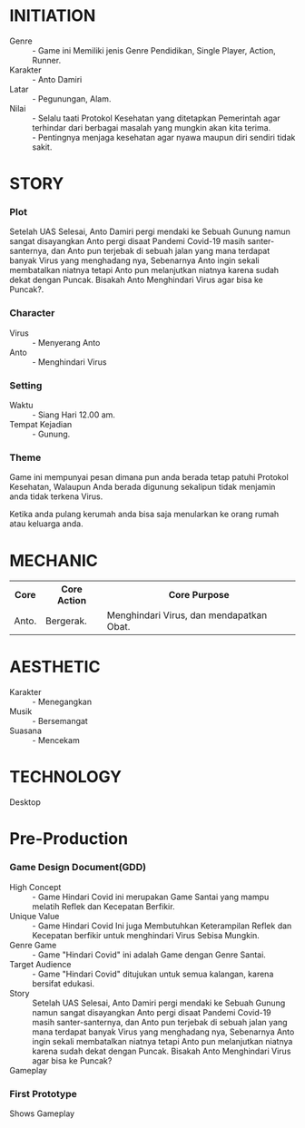 <h1>INITIATION</h1>

<dl>
  <dt>Genre</dt>
  <dd>- Game ini Memiliki jenis Genre Pendidikan, Single Player, Action, Runner.</dd>
  <dt>Karakter</dt>
  <dd>- Anto Damiri</dd>
  <dt>Latar</dt>
  <dd>- Pegunungan, Alam.</dd>
  <dt>Nilai</dt>
  <dd>- Selalu taati Protokol Kesehatan yang ditetapkan Pemerintah agar terhindar dari berbagai masalah yang mungkin akan kita terima.</dd>
  <dd>- Pentingnya menjaga kesehatan agar nyawa maupun diri sendiri tidak sakit.</dd>
</dl>

<h1>STORY</h1>


<h3>Plot</h3>
<p> Setelah UAS Selesai, Anto Damiri pergi mendaki ke Sebuah Gunung namun sangat disayangkan Anto pergi disaat Pandemi Covid-19 masih santer-santernya, dan Anto pun terjebak di sebuah jalan yang mana terdapat banyak Virus yang menghadang nya, Sebenarnya Anto ingin sekali membatalkan niatnya tetapi Anto pun melanjutkan niatnya karena sudah dekat dengan Puncak. Bisakah Anto Menghindari Virus agar bisa ke Puncak?. </p>
<h3>Character</h3>
<dl>
  <dt> Virus</dt>
  <dd> - Menyerang Anto</dd>
  <dt> Anto</dt>
  <dd> - Menghindari Virus</dd>
</dl>
<h3>Setting</h3>
<dl>
  <dt> Waktu</dt>
  <dd> - Siang Hari 12.00 am.</dd>
  <dt> Tempat Kejadian</dt>
  <dd> - Gunung.</dd>
</dl>
<h3>Theme</h3>
<p> Game ini mempunyai pesan dimana pun anda berada tetap patuhi Protokol Kesehatan, Walaupun Anda berada digunung sekalipun tidak menjamin anda tidak terkena Virus. 
  
Ketika anda pulang kerumah anda bisa saja menularkan ke orang rumah atau keluarga anda.</p>

<h1>MECHANIC</h1>

<table>
  <tr>
    <th>Core</th>
    <th>Core Action</th>
    <th>Core Purpose</th>
  </tr>
  <tr>
    <td>Anto.</td>
    <td>Bergerak.</td>
    <td>Menghindari Virus, dan mendapatkan Obat.</td>
  </tr>
</table>

<h1>AESTHETIC</h1>

<dl>
  <dt>Karakter</dt>
  <dd>- Menegangkan</dd>
  <dt>Musik</dt>
  <dd>- Bersemangat</dd>
  <dt>Suasana</dt>
  <dd>- Mencekam</dd>
</dl>

<h1>TECHNOLOGY</h1>
<p>Desktop</p>

<h1>Pre-Production</h1>
<h3>Game Design Document(GDD)</h3>
<dl>
  <dt>High Concept</dt>
  <dd>- Game Hindari Covid ini merupakan Game Santai yang mampu melatih Reflek dan Kecepatan Berfikir.</dd>
  <dt>Unique Value</dt>
  <dd>- Game Hindari Covid Ini juga Membutuhkan Keterampilan Reflek dan Kecepatan berfikir untuk menghindari Virus Sebisa Mungkin.</dd>
  <dt>Genre Game</dt>
  <dd>- Game "Hindari Covid" ini adalah Game dengan Genre Santai.</dd>
  <dt>Target Audience</dt>
  <dd>- Game "Hindari Covid" ditujukan untuk semua kalangan, karena bersifat edukasi.</dd>
  <dt>Story</dt>
  <dd> Setelah UAS Selesai, Anto Damiri pergi mendaki ke Sebuah Gunung namun sangat disayangkan Anto pergi disaat Pandemi Covid-19 masih santer-santernya, dan Anto pun terjebak di sebuah jalan yang mana terdapat banyak Virus yang menghadang nya, Sebenarnya Anto ingin sekali membatalkan niatnya tetapi Anto pun melanjutkan niatnya karena sudah dekat dengan Puncak. Bisakah Anto Menghindari Virus agar bisa ke Puncak? </dd>
  <dt>Gameplay</dt>
  
</dl>
<h3>First Prototype</h3>

<p>Shows Gameplay</p>




